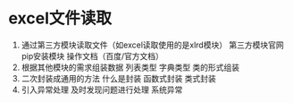 # excel文件读取
1. 通过第三方模块读取文件（如excel读取使用的是xlrd模块）
    第三方模块官网
    pip安装模块
    操作文档（百度/官方文档）
2. 根据其他模块的需求组装数据
    列表类型
    字典类型
    类的形式组装
3. 二次封装成通用的方法
    什么是封装
    函数式封装
    类式封装
4. 引入异常处理
    及时发现问题进行处理
    系统异常